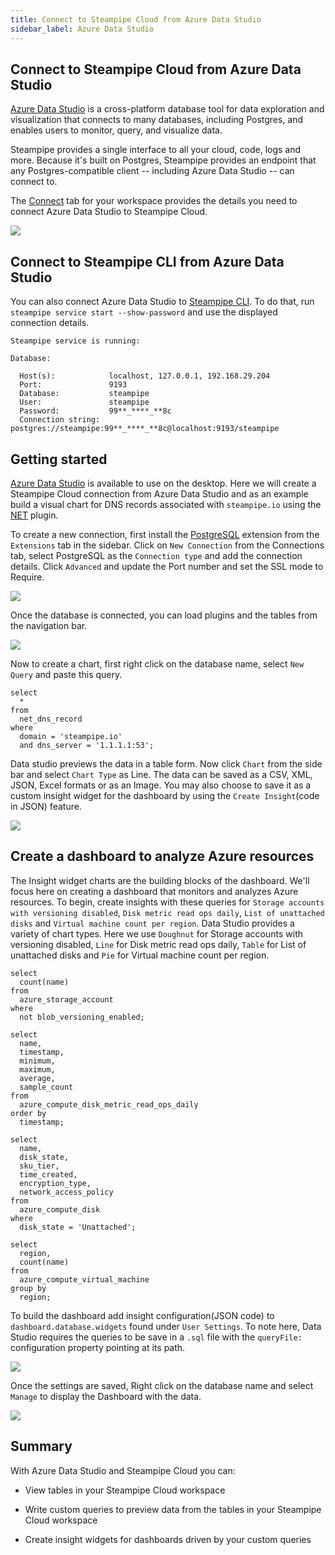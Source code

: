 ```yaml
---
title: Connect to Steampipe Cloud from Azure Data Studio
sidebar_label: Azure Data Studio
---
```


##  Connect to Steampipe Cloud from Azure Data Studio

[Azure Data Studio](https://azure.microsoft.com/en-us/products/data-studio/) is a cross-platform database tool for data exploration and visualization that connects to many databases, including Postgres, and enables users to monitor, query, and visualize data.

Steampipe provides a single interface to all your cloud, code, logs and more. Because it's built on Postgres, Steampipe provides an endpoint that any Postgres-compatible client -- including Azure Data Studio -- can connect to.

The [Connect](/docs/cloud/integrations/overview) tab for your workspace provides the details you need to connect Azure Data Studio to Steampipe Cloud.

<div style={{"marginBottom":"2em","borderWidth":"thin", "borderStyle":"solid", "borderColor":"lightgray", "padding":"20px", "width":"90%"}}>
<img src="/images/docs/cloud/steampipe-cloud-connect-details.jpg" />
</div>

##  Connect to Steampipe CLI from Azure Data Studio

You can also connect Azure Data Studio to [Steampipe CLI](https://steampipe.io/downloads). To do that, run `steampipe service start --show-password` and use the displayed connection details.

```
Steampipe service is running:

Database:

  Host(s):            localhost, 127.0.0.1, 192.168.29.204
  Port:               9193
  Database:           steampipe
  User:               steampipe
  Password:           99**_****_**8c
  Connection string:  postgres://steampipe:99**_****_**8c@localhost:9193/steampipe
  ```

## Getting started

[Azure Data Studio](https://learn.microsoft.com/en-gb/sql/azure-data-studio/download-azure-data-studio?view=sql-server-ver16) is available to use on the desktop. Here we will create a Steampipe Cloud connection from Azure Data Studio and as an example build a visual chart for DNS records associated with `steampipe.io` using the [NET](https://hub.steampipe.io/plugins/turbot/net) plugin.

To create a new connection, first install the [PostgreSQL](https://learn.microsoft.com/en-gb/sql/azure-data-studio/extensions/postgres-extension?view=sql-server-ver16) extension from the `Extensions` tab in the sidebar. Click on `New Connection` from the Connections tab, select PostgreSQL as the `Connection type` and add the connection details. Click `Advanced` and update the Port number and set the SSL mode to Require.

<div style={{"marginTop":"1em", "marginBottom":"1em", "width":"90%"}}>
<img src="/images/docs/cloud/azure-datastudio-connection-success.png" />
</div>

Once the database is connected, you can load plugins and the tables from the navigation bar.

<div style={{"marginTop":"1em", "marginBottom":"1em", "width":"50%"}}>
<img src="/images/docs/cloud/azure-datastudio-navigatonbar.png" />
</div>

Now to create a chart, first right click on the database name, select `New Query` and paste this query.

```
select
  *
from
  net_dns_record
where
  domain = 'steampipe.io'
  and dns_server = '1.1.1.1:53';
  ```

Data studio previews the data in a table form. Now click `Chart` from the side bar and select `Chart Type` as Line. The data can be saved as a CSV, XML, JSON, Excel formats or as an Image. You may also choose to save it as a custom insight widget for the dashboard by using the `Create Insight`(code in JSON) feature.

<div style={{"marginTop":"1em", "marginBottom":"1em", "width":"90%"}}>
<img src="/images/docs/cloud/azure-datastudio-linechart.png" />
</div>

## Create a dashboard to analyze Azure resources

The Insight widget charts are the building blocks of the dashboard. We'll focus here on creating a dashboard that monitors and analyzes Azure resources. To begin, create insights with these queries for `Storage accounts with versioning disabled`, `Disk metric read ops daily`, `List of unattached disks` and `Virtual machine count per region`.
Data Studio provides a variety of chart types. Here we use `Doughnut` for Storage accounts with versioning disabled, `Line` for Disk metric read ops daily, `Table` for List of unattached disks and `Pie` for Virtual machine count per region.

```
select
  count(name)
from
  azure_storage_account
where
  not blob_versioning_enabled;
  ```

```
select
  name,
  timestamp,
  minimum,
  maximum,
  average,
  sample_count
from
  azure_compute_disk_metric_read_ops_daily
order by
  timestamp;
  ```

```
select
  name,
  disk_state,
  sku_tier,
  time_created,
  encryption_type,
  network_access_policy
from
  azure_compute_disk
where
  disk_state = 'Unattached';
  ```

```
select
  region,
  count(name)
from
  azure_compute_virtual_machine
group by
  region;
  ```

To build the dashboard add insight configuration(JSON code) to `dashboard.database.widgets` found under `User Settings`. To note here, Data Studio requires the queries to be save in a `.sql` file with the `queryFile:` configuration property pointing at its path.

<div style={{"marginTop":"1em", "marginBottom":"1em", "width":"90%"}}>
<img src="/images/docs/cloud/azure-datastudio-widget-config.png" />
</div>

Once the settings are saved, Right click on the database name and select `Manage` to display the Dashboard with the data.

<div style={{"marginTop":"1em", "marginBottom":"1em", "width":"90%"}}>
<img src="/images/docs/cloud/azure-datastudio-dashboard.png" />
</div>

## Summary

With Azure Data Studio and Steampipe Cloud you can:

- View tables in your Steampipe Cloud workspace

- Write custom queries to preview data from the tables in your Steampipe Cloud workspace

- Create insight widgets for dashboards driven by your custom queries